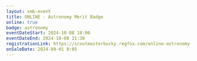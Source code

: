 ```yaml
---
layout: smb-event
title: ONLINE - Astronomy Merit Badge
online: true
badge: astronomy
eventDateStart: 2024-10-08 18:00
eventDateEnd: 2024-10-08 21:30
registrationLink: https://scoutmasterbucky.regfox.com/online-astronomy-merit-badge-2024-10-08pm
onSaleDate: 2024-09-01 0:05
---
```

